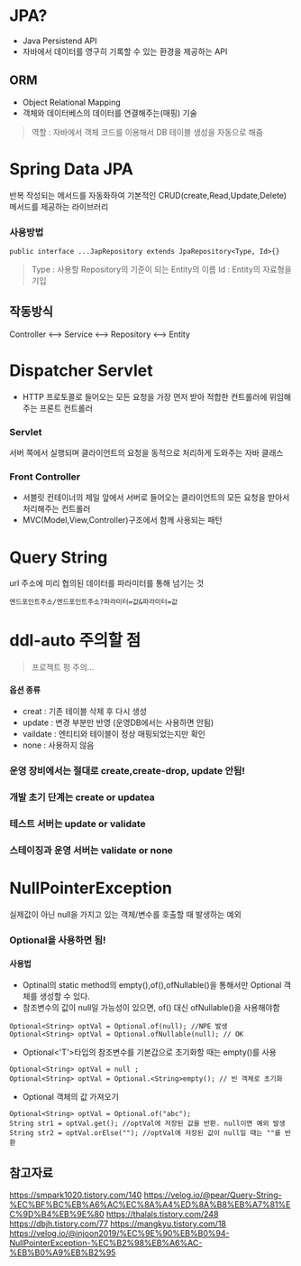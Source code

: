 # JPA?
- Java Persistend API
- 자바에서 데이터를 영구히 기록할 수 있는 환경을 제공하는 API
## ORM
- Object Relational Mapping
- 객체와 데이터베스의 데이터를 연결해주는(매핑) 기술
> 역할 : 자바에서 객체 코드를 이용해서 DB 테이블 생성을 자동으로 해줌

# Spring Data JPA
반복 작성되는 메서드를 자동화하여 기본적인 CRUD(create,Read,Update,Delete) 메서드를 제공하는 라이브러리
### 사용방법
```
public interface ...JapRepository extends JpaRepository<Type, Id>{}
```
> Type : 사용할 Repository의 기준이 되는 Entity의 이름
> Id : Entity의 자료형을 기입

## 작동방식
Controller <--> Service <--> Repository <--> Entity
# Dispatcher Servlet
- HTTP 프로토콜로 들어오는 모든 요청을 가장 먼저 받아 적합한 컨트롤러에 위임해주는 프론트 컨트롤러
### Servlet
서버 쪽에서 실행되며 클라이언트의 요청을 동적으로 처리하게 도와주는 자바 클래스
### Front Controller
- 서블릿 컨테이너의 제일 앞에서 서버로 들어오는 클라이언트의 모든 요청을 받아서 처리해주는 컨트롤러
- MVC(Model,View,Controller)구조에서 함께 사용되는 패턴

# Query String
url 주소에 미리 협의된 데이터를 파라미터를 통해 넘기는 것
```
엔드포인트주소/엔드포인트주소?파라미터=값&파라미터=값
```
# ddl-auto 주의할 점
> 프로젝트 펑 주의...

#### 옵션 종류
- creat : 기존 테이블 삭제 후 다시 생성
- update : 변경 부분만 반영 (운영DB에서는 사용하면 안됨)
- vaildate : 엔티티와 테이블이 정상 매핑되었는지만 확인
- none : 사용하지 않음
### 운영 장비에서는 절대로 create,create-drop, update 안됨!
### 개발 초기 단계는 create or updatea
### 테스트 서버는 update or validate
### 스테이징과 운영 서버는 validate or none

# NullPointerException
실제값이 아닌 null을 가지고 있는 객체/변수를 호출할 때 발생하는 예외
### Optional을 사용하면 됨!
#### 사용법
- Optinal의 static method의 empty(),of(),ofNullable()을 통해서만 Optional 객체를 생성할 수 있다.
- 참조변수의 값이 null일 가능성이 있으면, of() 대신 ofNullable()을 사용해야함
```
Optional<String> optVal = Optional.of(null); //NPE 발생
Optional<String> optVal = Optional.ofNullable(null); // OK
```
- Optional<'T'>타입의 참조변수를 기본갑으로 초기화할 때는 empty()를 사용
```
Optional<String> optVal = null ;
Optional<String> optVal = Optional.<String>empty(); // 빈 객체로 초기화
```
- Optional 객체의 값 가져오기
```
Optional<String> optVal = Optional.of("abc");
String str1 = optVal.get(); //optVal에 저장된 값을 반환. null이면 예외 발생
String str2 = optVal.orElse(""); //optVal에 저장된 값이 null일 때는 ""를 반환
```



## 참고자료
https://smpark1020.tistory.com/140
https://velog.io/@pear/Query-String-%EC%BF%BC%EB%A6%AC%EC%8A%A4%ED%8A%B8%EB%A7%81%EC%9D%B4%EB%9E%80
https://thalals.tistory.com/248
https://dbjh.tistory.com/77
https://mangkyu.tistory.com/18
https://velog.io/@injoon2019/%EC%9E%90%EB%B0%94-NullPointerException-%EC%B2%98%EB%A6%AC-%EB%B0%A9%EB%B2%95

